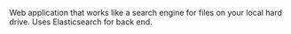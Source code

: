 Web application that works like a search engine for files on your local hard drive. Uses Elasticsearch for back end.